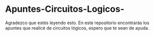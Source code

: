 # Apuntes-Circuitos-Logicos-
Agradezco que estés leyendo esto. 
En este repositorio encontrarás los apuntes que realicé de circuitos lógicos, espero que te sean de ayuda. 
